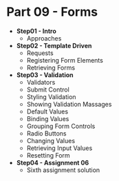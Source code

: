 # Part 09 - Forms


- **Step01 - Intro**
  - Approaches
- **Step02 - Template Driven**
  - Requests
  - Registering Form Elements
  - Retrieving Forms
- **Step03 - Validation**
  - Validators
  - Submit Control
  - Styling Validation
  - Showing Validation Massages
  - Default Values
  - Binding Values
  - Grouping Form Controls
  - Radio Buttons
  - Changing Values
  - Retrieving Input Values
  - Resetting Form
- **Step04 - Assignment 06**
  - Sixth assignment solution

